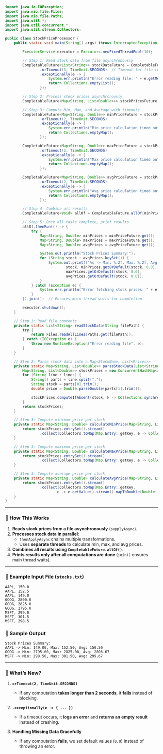```java
import java.io.IOException;
import java.nio.file.Files;
import java.nio.file.Paths;
import java.util.*;
import java.util.concurrent.*;
import java.util.stream.Collectors;

public class StockPriceProcessor {
    public static void main(String[] args) throws InterruptedException, ExecutionException {

        ExecutorService executor = Executors.newFixedThreadPool(10);

        // Step 1: Read stock data from file asynchronously
        CompletableFuture<List<String>> stockDataFuture = CompletableFuture.supplyAsync(() -> readStockData("stocks.txt"), executor)
                .orTimeout(3, TimeUnit.SECONDS)  // Timeout for file reading
                .exceptionally(e -> {
                    System.err.println("Error reading file: " + e.getMessage());
                    return Collections.emptyList();
                });

        // Step 2: Process stock prices asynchronously
        CompletableFuture<Map<String, List<Double>>> stockPricesFuture = stockDataFuture.thenApplyAsync(StockPriceProcessor::parseStockData, executor);

        // Step 3: Compute Min, Max, and Average with timeouts
        CompletableFuture<Map<String, Double>> minPriceFuture = stockPricesFuture.thenApplyAsync(StockPriceProcessor::calculateMinPrice, executor)
                .orTimeout(2, TimeUnit.SECONDS)
                .exceptionally(e -> {
                    System.err.println("Min price calculation timed out.");
                    return Collections.emptyMap();
                });

        CompletableFuture<Map<String, Double>> maxPriceFuture = stockPricesFuture.thenApplyAsync(StockPriceProcessor::calculateMaxPrice, executor)
                .orTimeout(2, TimeUnit.SECONDS)
                .exceptionally(e -> {
                    System.err.println("Max price calculation timed out.");
                    return Collections.emptyMap();
                });

        CompletableFuture<Map<String, Double>> avgPriceFuture = stockPricesFuture.thenApplyAsync(StockPriceProcessor::calculateAvgPrice, executor)
                .orTimeout(2, TimeUnit.SECONDS)
                .exceptionally(e -> {
                    System.err.println("Avg price calculation timed out.");
                    return Collections.emptyMap();
                });

        // Step 4: Combine all results
        CompletableFuture<Void> allOf = CompletableFuture.allOf(minPriceFuture, maxPriceFuture, avgPriceFuture);

        // Step 5: Once all tasks complete, print results
        allOf.thenRun(() -> {
            try {
                Map<String, Double> minPrices = minPriceFuture.get();
                Map<String, Double> maxPrices = maxPriceFuture.get();
                Map<String, Double> avgPrices = avgPriceFuture.get();

                System.out.println("Stock Prices Summary:");
                for (String stock : avgPrices.keySet()) {
                    System.out.printf("%s -> Min: %.2f, Max: %.2f, Avg: %.2f%n",
                            stock, minPrices.getOrDefault(stock, 0.0),
                            maxPrices.getOrDefault(stock, 0.0),
                            avgPrices.getOrDefault(stock, 0.0));
                }
            } catch (Exception e) {
                System.err.println("Error fetching stock prices: " + e.getMessage());
            }
        }).join();  // Ensures main thread waits for completion

        executor.shutdown();
    }

    // Step 1: Read file contents
    private static List<String> readStockData(String filePath) {
        try {
            return Files.readAllLines(Paths.get(filePath));
        } catch (IOException e) {
            throw new RuntimeException("Error reading file", e);
        }
    }

    // Step 2: Parse stock data into a Map<StockName, List<Prices>>
    private static Map<String, List<Double>> parseStockData(List<String> lines) {
        Map<String, List<Double>> stockPrices = new ConcurrentHashMap<>();
        for (String line : lines) {
            String[] parts = line.split(",");
            String stock = parts[0].trim();
            double price = Double.parseDouble(parts[1].trim());

            stockPrices.computeIfAbsent(stock, k -> Collections.synchronizedList(new ArrayList<>())).add(price);
        }
        return stockPrices;
    }

    // Step 3: Compute minimum price per stock
    private static Map<String, Double> calculateMinPrice(Map<String, List<Double>> stockPrices) {
        return stockPrices.entrySet().stream()
                .collect(Collectors.toMap(Map.Entry::getKey, e -> Collections.min(e.getValue())));
    }

    // Step 3: Compute maximum price per stock
    private static Map<String, Double> calculateMaxPrice(Map<String, List<Double>> stockPrices) {
        return stockPrices.entrySet().stream()
                .collect(Collectors.toMap(Map.Entry::getKey, e -> Collections.max(e.getValue())));
    }

    // Step 3: Compute average price per stock
    private static Map<String, Double> calculateAvgPrice(Map<String, List<Double>> stockPrices) {
        return stockPrices.entrySet().stream()
                .collect(Collectors.toMap(Map.Entry::getKey,
                        e -> e.getValue().stream().mapToDouble(Double::doubleValue).average().orElse(0.0)));
    }
}
```

---

### **📌 How This Works**
1. **Reads stock prices from a file asynchronously** (`supplyAsync`).
2. **Processes stock data in parallel**:
   - `thenApplyAsync` chains multiple transformations.
   - Uses **separate threads** to calculate min, max, and avg prices.
3. **Combines all results using `CompletableFuture.allOf()`**.
4. **Prints results only after all computations are done** (`join()` ensures main thread waits).

---

### **📌 Example Input File (`stocks.txt`)**
```
AAPL, 150.0
AAPL, 152.5
AAPL, 149.0
GOOG, 2800.0
GOOG, 2825.0
GOOG, 2795.0
MSFT, 299.0
MSFT, 301.5
MSFT, 298.5
```

### **📌 Sample Output**
```
Stock Prices Summary:
AAPL -> Min: 149.00, Max: 152.50, Avg: 150.50
GOOG -> Min: 2795.00, Max: 2825.00, Avg: 2806.67
MSFT -> Min: 298.50, Max: 301.50, Avg: 299.67
```

---

### **📌 What’s New?**
1. **`orTimeout(2, TimeUnit.SECONDS)`**  
   - If any computation **takes longer than 2 seconds**, it **fails** instead of blocking.
  
2. **`.exceptionally(e -> { ... })`**  
   - If a timeout occurs, it **logs an error** and **returns an empty result** instead of crashing.

3. **Handling Missing Data Gracefully**  
   - If any computation **fails**, we set default values (`0.0`) instead of throwing an error.
